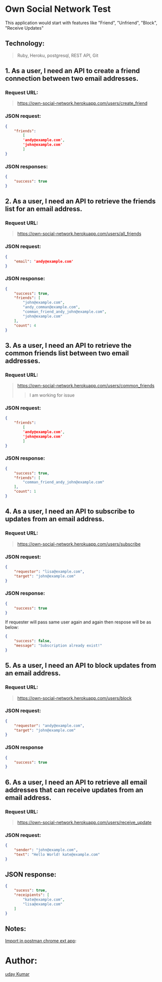 # Own Social Network Test
This application would start with features like "Friend", "Unfriend", "Block", "Receive Updates"



## Technology:
> Ruby, Heroku, postgresql, REST API, Git


## 1. As a user, I need an API to create a friend connection between two email addresses.
### Request URL:
> https://own-social-network.herokuapp.com/users/create_friend

### JSON request:
``` json
{
	"friends":
		[
		'andy@example.com',
		'john@example.com'
		]
}
```

### JSON responses:
``` json
{
	"success": true
}
```

## 2. As a user, I need an API to retrieve the friends list for an email address.
### Request URL:
> https://own-social-network.herokuapp.com/users/all_friends

### JSON request:
``` json
{
	"email": 'andy@example.com'
}
```

### JSON response:
``` json
{
    "success": true,
    "friends": [
        "john@example.com",
        "andy_comman@example.com",
        "comman_friend_andy_john@example.com",
        "john@example.com"
    ],
    "count": 4
}
```

## 3. As a user, I need an API to retrieve the common friends list between two email addresses.
### Request URL:
> https://own-social-network.herokuapp.com/users/common_friends
>> I am working for issue

### JSON request:
``` json
{
	"friends":
		[
		'andy@example.com',
		'john@example.com'
		]
}
```

### JSON response:
``` json
{
    "success": true,
    "friends": [
        "comman_friend_andy_john@example.com"
    ],
    "count": 1
}
```

## 4. As a user, I need an API to subscribe to updates from an email address.
### Request URL:
> https://own-social-network.herokuapp.com/users/subscribe

### JSON request:
``` json
{
	"requestor": "lisa@example.com",
	"target": "john@example.com"
}
```

### JSON response:
``` json
{
	"success": true
}
```
If requester will pass same user again and again then respose will be as below:
``` json
{
    "success": false,
    "message": "Subscription already exist!"
}
```

## 5. As a user, I need an API to block updates from an email address.
### Request URL:
> https://own-social-network.herokuapp.com/users/block

### JSON request:
``` json
{
	"requestor": "andy@example.com",
	"target": "john@example.com"
}

```

### JSON response
``` json
{
	"success": true
}
```

## 6. As a user, I need an API to retrieve all email addresses that can receive updates from an email address.
### Request URL:
> https://own-social-network.herokuapp.com/users/receive_update

### JSON request:
``` json
{
	"sender": "john@example.com",
	"text": "Hello World! kate@example.com"
}

```

## JSON response:
``` json
{
    "sucess": true,
    "receipients": [
        "kate@example.com",
        "lisa@example.com"
    ]
}
```

## Notes: 
[Import in postman chrome ext app](https://github.com/udkumar/own_social_network_test/blob/master/public/Friend_Management.postman_collection.json):

# Author:
[uday Kumar](udkumar@hotmail.com)